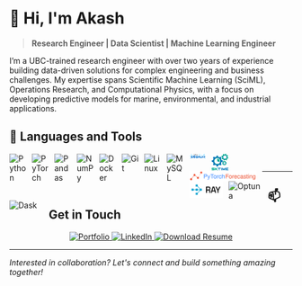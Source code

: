 
# 👋 Hi, I'm Akash

> **Research Engineer | Data Scientist | Machine Learning Engineer**

I’m a UBC-trained research engineer with over two years of experience building data-driven solutions for complex engineering and business challenges. My expertise spans Scientific Machine Learning (SciML), Operations Research, and Computational Physics, with a focus on developing predictive models for marine, environmental, and industrial applications.



## 🧰 Languages and Tools

<img align="left" alt="Python"               width="30px" style="padding-right:10px;" src="https://cdn.jsdelivr.net/gh/devicons/devicon/icons/python/python-plain.svg" />
<img align="left" alt="PyTorch"             width="30px" style="padding-right:10px;" src="https://cdn.jsdelivr.net/gh/devicons/devicon/icons/pytorch/pytorch-original.svg" />
<img align="left" alt="Pandas"              width="30px" style="padding-right:10px;" src="https://cdn.jsdelivr.net/gh/devicons/devicon/icons/pandas/pandas-original.svg" />
<img align="left" alt="NumPy"               width="30px" style="padding-right:10px;" src="https://cdn.jsdelivr.net/gh/devicons/devicon/icons/numpy/numpy-original.svg" />
<img align="left" alt="Docker"              width="30px" style="padding-right:10px;" src="https://cdn.jsdelivr.net/gh/devicons/devicon/icons/docker/docker-original.svg" />
<img align="left" alt="Git"                 width="30px" style="padding-right:10px;" src="https://cdn.jsdelivr.net/gh/devicons/devicon/icons/git/git-original.svg" />
<img align="left" alt="Linux"               width="30px" style="padding-right:10px;" src="https://cdn.jsdelivr.net/gh/devicons/devicon/icons/linux/linux-original.svg" />
<img align="left" alt="MySQL"               width="30px" style="padding-right:10px;" src="https://cdn.jsdelivr.net/gh/devicons/devicon/icons/mysql/mysql-original.svg" />

<!-- Fixed XGBoost logo -->
<img align="left" alt="XGBoost"             width="30px" style="padding-right:10px;" src="https://raw.githubusercontent.com/dmlc/dmlc.github.io/master/img/logo-m/xgboost.png" />

<!-- Third-party libraries, resized to match -->
<img align="left" alt="sktime"              width="30px" style="padding-right:10px;" src="https://raw.githubusercontent.com/sktime/sktime/main/docs/source/images/sktime-logo.png" />
<img align="left" alt="PyTorch Forecasting" width="120px" style="padding-right:10px;" src="https://raw.githubusercontent.com/sktime/pytorch-forecasting/main/docs/source/_static/logo.svg" />
<img align="left" alt="Ray"                 width="60px" style="padding-right:10px;" src="https://raw.githubusercontent.com/ray-project/ray/master/doc/source/images/ray_logo.png" />
<img align="left" alt="Optuna"              width="60px" style="padding-right:10px;" src="https://raw.githubusercontent.com/optuna/optuna/master/docs/image/optuna-logo.png" />
<img align="left" alt="Dask"                width="60px" style="padding-right:10px;" src="https://raw.githubusercontent.com/dask/dask/main/docs/source/images/dask_horizontal.svg" />
<br/>


---

## 📫 Get in Touch

<div align="center">
  <a href="https://akashvenkateshwaran.net" target="_blank">
    <img src="https://img.shields.io/badge/Portfolio-FF5722?style=for-the-badge&logo=todoist&logoColor=white" alt="Portfolio"/>
  </a>
  <a href="https://linkedin.com/in/akashvenkateshwaran" target="_blank">
    <img src="https://img.shields.io/badge/LinkedIn-0077B5?style=for-the-badge&logo=linkedin&logoColor=white" alt="LinkedIn"/>
  </a>
  <a href="./Akash_Venkateshwaran_Resume_Refined.pdf" download>
    <img src="https://img.shields.io/badge/Resume-4285F4?style=for-the-badge&logo=google-drive&logoColor=white" alt="Download Resume"/>
  </a>
</div>

---


*Interested in collaboration? Let's connect and build something amazing together!*
